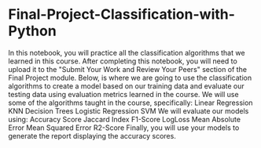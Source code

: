 # Final-Project-Classification-with-Python

In this notebook, you will practice all the classification algorithms that we learned in this course.
After completing this notebook, you will need to upload it to the "Submit Your Work and Review Your Peers" section of the Final Project module.
Below, is where we are going to use the classification algorithms to create a model based on our training data and evaluate our testing data using evaluation metrics learned in the course.
We will use some of the algorithms taught in the course, specifically:
Linear Regression
KNN
Decision Trees
Logistic Regression
SVM
We will evaluate our models using:
Accuracy Score
Jaccard Index
F1-Score
LogLoss
Mean Absolute Error
Mean Squared Error
R2-Score
Finally, you will use your models to generate the report displaying the accuracy scores.

